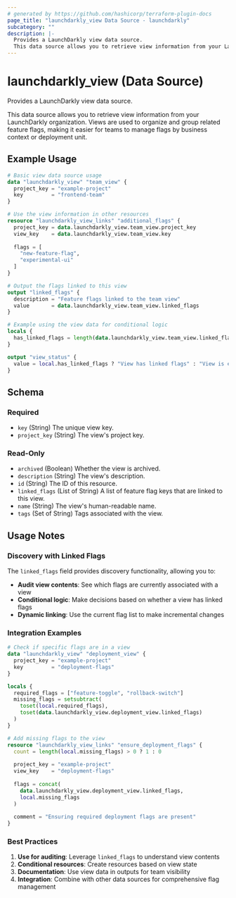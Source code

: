 ```yaml
---
# generated by https://github.com/hashicorp/terraform-plugin-docs
page_title: "launchdarkly_view Data Source - launchdarkly"
subcategory: ""
description: |-
  Provides a LaunchDarkly view data source.
  This data source allows you to retrieve view information from your LaunchDarkly organization.
---
```


# launchdarkly_view (Data Source)

Provides a LaunchDarkly view data source.

This data source allows you to retrieve view information from your LaunchDarkly organization. Views are used to organize and group related feature flags, making it easier for teams to manage flags by business context or deployment unit.

## Example Usage

```terraform
# Basic view data source usage
data "launchdarkly_view" "team_view" {
  project_key = "example-project"
  key         = "frontend-team"
}

# Use the view information in other resources
resource "launchdarkly_view_links" "additional_flags" {
  project_key = data.launchdarkly_view.team_view.project_key
  view_key    = data.launchdarkly_view.team_view.key
  
  flags = [
    "new-feature-flag",
    "experimental-ui"
  ]
}

# Output the flags linked to this view
output "linked_flags" {
  description = "Feature flags linked to the team view"
  value       = data.launchdarkly_view.team_view.linked_flags
}

# Example using the view data for conditional logic
locals {
  has_linked_flags = length(data.launchdarkly_view.team_view.linked_flags) > 0
}

output "view_status" {
  value = local.has_linked_flags ? "View has linked flags" : "View is empty"
}
```

<!-- schema generated by tfplugindocs -->
## Schema

### Required

- `key` (String) The unique view key.
- `project_key` (String) The view's project key.

### Read-Only

- `archived` (Boolean) Whether the view is archived.
- `description` (String) The view's description.
- `id` (String) The ID of this resource.
- `linked_flags` (List of String) A list of feature flag keys that are linked to this view.
- `name` (String) The view's human-readable name.
- `tags` (Set of String) Tags associated with the view.

## Usage Notes

### Discovery with Linked Flags
The `linked_flags` field provides discovery functionality, allowing you to:

- **Audit view contents**: See which flags are currently associated with a view
- **Conditional logic**: Make decisions based on whether a view has linked flags
- **Dynamic linking**: Use the current flag list to make incremental changes

### Integration Examples

```terraform
# Check if specific flags are in a view
data "launchdarkly_view" "deployment_view" {
  project_key = "example-project"
  key         = "deployment-flags"
}

locals {
  required_flags = ["feature-toggle", "rollback-switch"]
  missing_flags = setsubtract(
    toset(local.required_flags),
    toset(data.launchdarkly_view.deployment_view.linked_flags)
  )
}

# Add missing flags to the view
resource "launchdarkly_view_links" "ensure_deployment_flags" {
  count = length(local.missing_flags) > 0 ? 1 : 0
  
  project_key = "example-project"
  view_key    = "deployment-flags"
  
  flags = concat(
    data.launchdarkly_view.deployment_view.linked_flags,
    local.missing_flags
  )
  
  comment = "Ensuring required deployment flags are present"
}
```

### Best Practices

1. **Use for auditing**: Leverage `linked_flags` to understand view contents
2. **Conditional resources**: Create resources based on view state
3. **Documentation**: Use view data in outputs for team visibility
4. **Integration**: Combine with other data sources for comprehensive flag management 